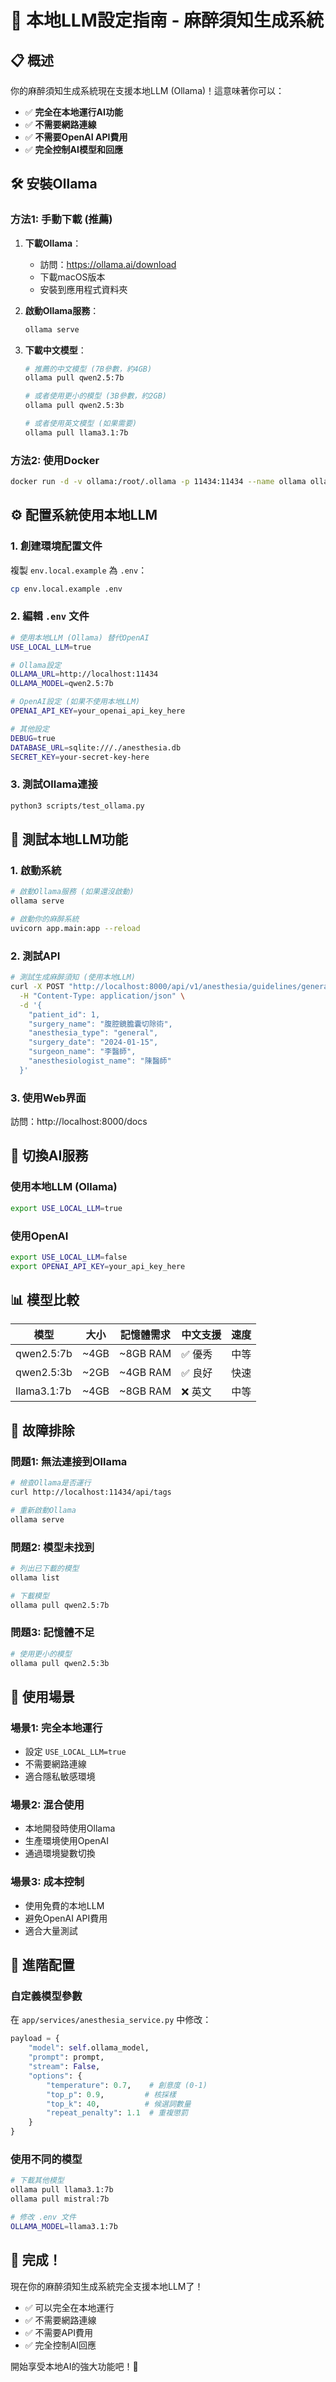 # 🚀 本地LLM設定指南 - 麻醉須知生成系統

## 📋 概述

你的麻醉須知生成系統現在支援本地LLM (Ollama)！這意味著你可以：

- ✅ **完全在本地運行AI功能**
- ✅ **不需要網路連線**
- ✅ **不需要OpenAI API費用**
- ✅ **完全控制AI模型和回應**

## 🛠️ 安裝Ollama

### 方法1: 手動下載 (推薦)

1. **下載Ollama**：
   - 訪問：https://ollama.ai/download
   - 下載macOS版本
   - 安裝到應用程式資料夾

2. **啟動Ollama服務**：
   ```bash
   ollama serve
   ```

3. **下載中文模型**：
   ```bash
   # 推薦的中文模型 (7B參數，約4GB)
   ollama pull qwen2.5:7b
   
   # 或者使用更小的模型 (3B參數，約2GB)
   ollama pull qwen2.5:3b
   
   # 或者使用英文模型 (如果需要)
   ollama pull llama3.1:7b
   ```

### 方法2: 使用Docker

```bash
docker run -d -v ollama:/root/.ollama -p 11434:11434 --name ollama ollama/ollama
```

## ⚙️ 配置系統使用本地LLM

### 1. 創建環境配置文件

複製 `env.local.example` 為 `.env`：

```bash
cp env.local.example .env
```

### 2. 編輯 `.env` 文件

```bash
# 使用本地LLM (Ollama) 替代OpenAI
USE_LOCAL_LLM=true

# Ollama設定
OLLAMA_URL=http://localhost:11434
OLLAMA_MODEL=qwen2.5:7b

# OpenAI設定 (如果不使用本地LLM)
OPENAI_API_KEY=your_openai_api_key_here

# 其他設定
DEBUG=true
DATABASE_URL=sqlite:///./anesthesia.db
SECRET_KEY=your-secret-key-here
```

### 3. 測試Ollama連接

```bash
python3 scripts/test_ollama.py
```

## 🧪 測試本地LLM功能

### 1. 啟動系統

```bash
# 啟動Ollama服務 (如果還沒啟動)
ollama serve

# 啟動你的麻醉系統
uvicorn app.main:app --reload
```

### 2. 測試API

```bash
# 測試生成麻醉須知 (使用本地LLM)
curl -X POST "http://localhost:8000/api/v1/anesthesia/guidelines/generate" \
  -H "Content-Type: application/json" \
  -d '{
    "patient_id": 1,
    "surgery_name": "腹腔鏡膽囊切除術",
    "anesthesia_type": "general",
    "surgery_date": "2024-01-15",
    "surgeon_name": "李醫師",
    "anesthesiologist_name": "陳醫師"
  }'
```

### 3. 使用Web界面

訪問：http://localhost:8000/docs

## 🔄 切換AI服務

### 使用本地LLM (Ollama)
```bash
export USE_LOCAL_LLM=true
```

### 使用OpenAI
```bash
export USE_LOCAL_LLM=false
export OPENAI_API_KEY=your_api_key_here
```

## 📊 模型比較

| 模型 | 大小 | 記憶體需求 | 中文支援 | 速度 |
|------|------|------------|----------|------|
| qwen2.5:7b | ~4GB | ~8GB RAM | ✅ 優秀 | 中等 |
| qwen2.5:3b | ~2GB | ~4GB RAM | ✅ 良好 | 快速 |
| llama3.1:7b | ~4GB | ~8GB RAM | ❌ 英文 | 中等 |

## 🚨 故障排除

### 問題1: 無法連接到Ollama
```bash
# 檢查Ollama是否運行
curl http://localhost:11434/api/tags

# 重新啟動Ollama
ollama serve
```

### 問題2: 模型未找到
```bash
# 列出已下載的模型
ollama list

# 下載模型
ollama pull qwen2.5:7b
```

### 問題3: 記憶體不足
```bash
# 使用更小的模型
ollama pull qwen2.5:3b
```

## 🎯 使用場景

### 場景1: 完全本地運行
- 設定 `USE_LOCAL_LLM=true`
- 不需要網路連線
- 適合隱私敏感環境

### 場景2: 混合使用
- 本地開發時使用Ollama
- 生產環境使用OpenAI
- 通過環境變數切換

### 場景3: 成本控制
- 使用免費的本地LLM
- 避免OpenAI API費用
- 適合大量測試

## 🔧 進階配置

### 自定義模型參數

在 `app/services/anesthesia_service.py` 中修改：

```python
payload = {
    "model": self.ollama_model,
    "prompt": prompt,
    "stream": False,
    "options": {
        "temperature": 0.7,    # 創意度 (0-1)
        "top_p": 0.9,         # 核採樣
        "top_k": 40,          # 候選詞數量
        "repeat_penalty": 1.1  # 重複懲罰
    }
}
```

### 使用不同的模型

```bash
# 下載其他模型
ollama pull llama3.1:7b
ollama pull mistral:7b

# 修改 .env 文件
OLLAMA_MODEL=llama3.1:7b
```

## 🎉 完成！

現在你的麻醉須知生成系統完全支援本地LLM了！

- ✅ 可以完全在本地運行
- ✅ 不需要網路連線
- ✅ 不需要API費用
- ✅ 完全控制AI回應

開始享受本地AI的強大功能吧！🚀
